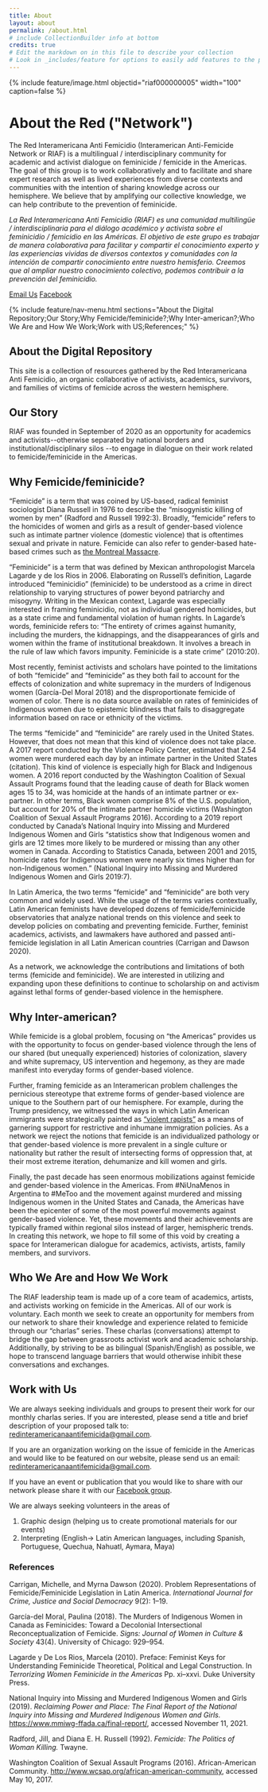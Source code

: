 ```yaml
---
title: About
layout: about
permalink: /about.html
# include CollectionBuilder info at bottom
credits: true
# Edit the markdown on in this file to describe your collection
# Look in _includes/feature for options to easily add features to the page
---
```


{% include feature/image.html objectid="riaf000000005" width="100" caption=false %}


# About the Red ("Network")

The Red Interamericana Anti Femicidio (Interamerican Anti-Femicide Network or RIAF) is a multilingual / interdisciplinary community for academic and activist dialogue on feminicide / femicide in the Americas. The goal of this group is to work collaboratively and to facilitate and share expert research as well as lived experiences from diverse contexts and communities with the intention of sharing knowledge across our hemisphere. We believe that by amplifying our collective knowledge, we can help contribute to the prevention of feminicide.

*La Red Interamericana Anti Femicidio (RIAF) es una comunidad multilingüe / interdisciplinaria para el diálogo académico y activista sobre el feminicidio / femicidio en las Américas. El objetivo de este grupo es trabajar de manera colaborativa para facilitar y compartir el conocimiento experto y las experiencias vividas de diversos contextos y comunidades con la intención de compartir conocimiento entre nuestro hemisferio. Creemos que al ampliar nuestro conocimiento colectivo, podemos contribuir a la prevención del feminicidio.*

[Email Us](mailto:redinteramericanaantifemicida@gmail.com)
[Facebook](https://www.facebook.com/groups/369231124607099)

{% include feature/nav-menu.html sections="About the Digital Repository;Our Story;Why Femicide/feminicide?;Why Inter-american?;Who We Are and How We Work;Work with US;References;" %}

## About the Digital Repository

This site is a collection of resources gathered by the Red Interamericana Anti Femicidio, an organic collaborative of activists, academics, survivors, and families of victims of femicide across the western hemisphere. 


## Our Story

RIAF was founded in September of 2020 as an opportunity for academics and activists--otherwise separated by national borders and institutional/disciplinary silos --to engage in dialogue on their work related to femicide/feminicide in the Americas.

## Why Femicide/feminicide?

“Femicide” is a term that was coined by US-based, radical feminist sociologist Diana Russell in 1976 to describe the “misogynistic killing of women by men” (Radford and Russell 1992:3). Broadly, “femicide” refers to the homicides of women and girls as a result of gender-based violence such as intimate partner violence (domestic violence) that is oftentimes sexual and private in nature. Femicide can also refer to gender-based hate-based crimes such as [the Montreal Massacre](https://www.femicideincanada.ca/about/history/montreal).

“Feminicide” is a term that was defined by Mexican anthropologist Marcela Lagarde y de los Rios in 2006. Elaborating on Russell’s definition, Lagarde introduced “feminicidio” (feminicide) to be understood as a crime in direct relationship to varying structures of power beyond patriarchy and misogyny. Writing in the Mexican context, Lagarde was especially interested in framing feminicidio, not as individual gendered homicides, but as a state crime and fundamental violation of human rights. In Lagarde’s words, feminicide refers to: “The entirety of crimes against humanity, including the murders, the kidnappings, and the disappearances of girls and women within the frame of institutional breakdown. It involves a breach in the rule of law which favors impunity. Feminicide is a state crime” (2010:20).

Most recently, feminist activists and scholars have pointed to the limitations of both “femicide” and “feminicide” as they both fail to account for the effects of colonization and white supremacy in the murders of Indigenous women (García-Del Moral 2018) and the disproportionate femicide of women of color. There is no data source available on rates of feminicides of Indigenous women due to epistemic blindness that fails to disaggregate information based on race or ethnicity of the victims.

The terms “femicide” and “feminicide” are rarely used in the United States. However, that does not mean that this kind of violence does not take place. A 2017 report conducted by the Violence Policy Center, estimated that 2.54 women were murdered each day by an intimate partner in the United States (citation). This kind of violence is especially high for Black and Indigenous women. A 2016 report conducted by the Washington Coalition of Sexual Assault Programs found that the leading cause of death for Black women ages 15 to 34, was homicide at the hands of an intimate partner or ex-partner. In other terms, Black women comprise 8% of the U.S. population, but account for 20% of the intimate partner homicide victims (Washington Coalition of Sexual Assault Programs 2016). According to a 2019 report conducted by Canada’s National Inquiry into Missing and Murdered Indigenous Women and Girls “statistics show that Indigenous women and girls are 12 times more likely to be murdered or missing than any other women in Canada. According to Statistics Canada, between 2001 and 2015, homicide rates for Indigenous women were nearly six times higher than for non-Indigenous women.” (National Inquiry into Missing and Murdered Indigenous Women and Girls  2019:7).

In Latin America, the two terms “femicide” and “feminicide” are both very common and widely used. While the usage of the terms varies contextually, Latin American feminists have developed dozens of femicide/feminicide observatories that analyze national trends on this violence and seek to develop policies on combating and preventing femicide. Further, feminist academics, activists, and lawmakers have authored and passed anti-femicide legislation in all Latin American countries (Carrigan and Dawson 2020).

As a network, we acknowledge the contributions and limitations of both terms (femicide and feminicide). We are interested in utilizing and expanding upon these definitions to continue to scholarship on and activism against lethal forms of gender-based violence in the hemisphere.

## Why Inter-american? 

While femicide is a global problem, focusing on “the Americas” provides us with the opportunity to focus on gender-based violence through the lens of our shared (but unequally experienced) histories of colonization, slavery and white supremacy, US intervention and hegemony, as they are made manifest into everyday forms of gender-based violence.

Further, framing femicide as an Interamerican problem challenges the pernicious stereotype that extreme forms of gender-based violence are unique to the Southern part of our hemisphere. For example, during the Trump presidency, we witnessed the ways in which Latin American immigrants were strategically painted as [“violent rapists”](https://www.bbc.com/news/av/world-us-canada-37230916) as a means of garnering support for restrictive and inhumane immigration policies. As a network we reject the notions that femicide is an individualized pathology or that gender-based violence is more prevalent  in a single culture or nationality but rather the result of intersecting forms of oppression that, at their most extreme iteration, dehumanize and kill women and girls.

Finally, the past decade has seen enormous mobilizations against femicide and gender-based violence in the Americas. From #NiUnaMenos in Argentina to #MeToo and the movement against murdered and missing Indigenous women in the United States and Canada, the Americas have been the epicenter of some of the most powerful movements against gender-based violence. Yet, these movements and their achievements are typically framed within regional silos instead of larger, hemispheric trends. In creating this network, we hope to fill some of this void by creating a space for Interamerican dialogue for academics, activists, artists, family members, and survivors.  

## Who We Are and How We Work

The RIAF leadership team is made up of a core team of academics, artists, and activists working on femicide in the Americas. All of our work is voluntary. Each month we seek to create an opportunity for members from our network to share their knowledge and experience related to femicide through our “charlas” series. These charlas (conversations) attempt to bridge the gap between grassroots activist work and academic scholarship. Additionally, by striving to be as bilingual (Spanish/English) as possible, we hope to transcend language barriers that would otherwise inhibit these conversations and exchanges.

## Work with Us

We are always seeking individuals and groups to present their work for our monthly charlas series. If you are interested, please send a title and brief description of your proposed talk to: redinteramericanaantifemicida@gmail.com.

If you are an organization working on the issue of femicide in the Americas and would like to be featured on our website, please send us an email: redinteramericanaantifemicida@gmail.com.

If you have an event or publication that you would like to share with our network please share it with our [Facebook group](https://www.facebook.com/groups/369231124607099).

We are always seeking volunteers in the areas of
1. Graphic design (helping us to create promotional materials for our events)
2. Interpreting (English→ Latin American languages, including Spanish, Portuguese, Quechua, Nahuatl, Aymara, Maya)

### References 
Carrigan, Michelle, and Myrna Dawson (2020). Problem Representations of Femicide/Feminicide Legislation in Latin America. *International Journal for Crime, Justice and Social Democracy* 9(2): 1–19.

García-del Moral, Paulina (2018). The Murders of Indigenous Women in Canada as Feminicides: Toward a Decolonial Intersectional Reconceptualization of Femicide. *Signs: Journal of Women in Culture & Society* 43(4). University of Chicago: 929–954.

Lagarde y De Los Rios, Marcela (2010). Preface: Feminist Keys for Understanding Feminicide Theoretical, Political and Legal Construction. In *Terrorizing Women Feminicide in the Americas* Pp. xi–xxvi. Duke University Press.

National Inquiry into Missing and Murdered Indigenous Women and Girls (2019). *Reclaiming Power and Place: The Final Report of the National Inquiry into Missing and Murdered Indigenous Women and Girls.* https://www.mmiwg-ffada.ca/final-report/, accessed November 11, 2021.

Radford, Jill, and Diana E. H. Russell (1992). *Femicide: The Politics of Woman Killing.* Twayne.

Washington Coalition of Sexual Assault Programs (2016). African-American Community. http://www.wcsap.org/african-american-community, accessed May 10, 2017.


